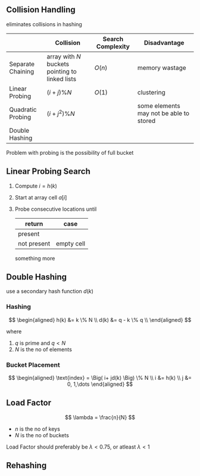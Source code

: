 ## Collision Handling

eliminates collisions in hashing

|                 | Collision                                      | Search Complexity | Disadvantage |
|---               | ---                                             | ---        | ---|
|Separate Chaining | array with $N$ buckets pointing to linked lists | $O(n)$     | memory wastage|
|Linear Probing    | $(i + j )\% N$                                 | $O(1)$     | clustering|
|Quadratic Probing | $(i + j^2) \% N$                               |            | some elements may not be able to stored|
|Double Hashing    |                                                 |            ||

Problem with probing is the possibility of full bucket

## Linear Probing Search

1. Compute $i = h(k)$

2. Start at array cell $a[i]$

3. Probe consecutive locations until

   | return      | case       |
   | ----------- | ---------- |
   | present     |            |
   | not present | empty cell |

   something more

## Double Hashing

use a secondary hash function $d(k)$

### Hashing

$$
\begin{aligned}
h(k) &= k \% N \\
d(k) &= q - k \% q \\
\end{aligned}
$$

where

1. $q$ is prime and $q < N$
1. $N$ is the no of elements

### Bucket Placement

$$
\begin{aligned}
\text{index} = \Big( i+ jd(k) \Big)
\% N \\
i &= h(k) \\
j &= 0, 1,\dots
\end{aligned}
$$

## Load Factor

$$
\lambda = \frac{n}{N}
$$

- $n$ is the no of keys
- $N$ is the no of buckets

Load Factor should preferably be $\lambda < 0.75$, or atleast $\lambda < 1$

## Rehashing
